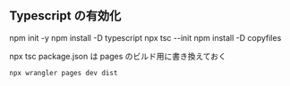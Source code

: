## Typescript の有効化

npm init -y
npm install -D typescript
npx tsc --init
npm install -D copyfiles

npx tsc
package.json は pages のビルド用に書き換えておく

```
npx wrangler pages dev dist

```
